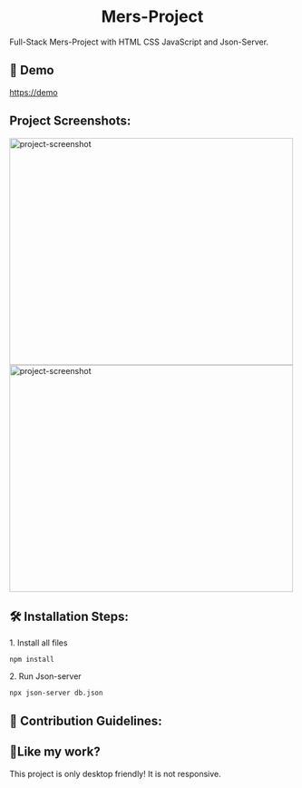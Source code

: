 <h1 align="center" id="title">Mers-Project</h1>

<p id="description">Full-Stack Mers-Project with HTML CSS JavaScript and Json-Server.</p>

<h2>🚀 Demo</h2>

[https://demo](https://demo)

<h2>Project Screenshots:</h2>

<img src="https://drive.google.com/uc?export=view&amp;id=1B9zRjUDEJ-CtZz-V8BwV6zWjWicj1gUp" alt="project-screenshot" width="500" height="400/">

<img src="https://drive.google.com/uc?export=view&amp;id=1UJ7h_9j45m15jj70JmktRdx4086zONKb" alt="project-screenshot" width="500" height="400/">

<h2>🛠️ Installation Steps:</h2>

<p>1. Install all files</p>

```
npm install
```

<p>2. Run Json-server</p>

```
npx json-server db.json
```

<h2>🍰 Contribution Guidelines:</h2>

<h2>💖Like my work?</h2>

This project is only desktop friendly! It is not responsive.
